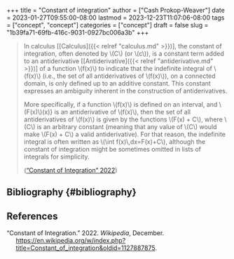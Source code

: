 +++
title = "Constant of integration"
author = ["Cash Prokop-Weaver"]
date = 2023-01-27T09:55:00-08:00
lastmod = 2023-12-23T11:07:06-08:00
tags = ["concept", "concept"]
categories = ["concept"]
draft = false
slug = "1b39fa71-69fb-416c-9031-0927bc006a3b"
+++

> In calculus [[Calculus]({{< relref "calculus.md" >}})], the constant of integration, often denoted by \\(C\\) (or \\(c\\)), is a constant term added to an antiderivative [[Antiderivative]({{< relref "antiderivative.md" >}})] of a function \\(f(x)\\) to indicate that the indefinite integral of \\(f(x)\\) (i.e., the set of all antiderivatives of \\(f(x)\\)), on a connected domain, is only defined up to an additive constant. This constant expresses an ambiguity inherent in the construction of antiderivatives.
>
> More specifically, if a function \\(f(x)\\) is defined on an interval, and \\(F(x)\\)(x)} is an antiderivative of \\(f(x)\\), then the set of all antiderivatives of \\(f(x)\\) is given by the functions \\(F(x) + C\\), where \\(C\\) is an arbitrary constant (meaning that any value of \\(C\\) would make \\(F(x) + C\\) a valid antiderivative). For that reason, the indefinite integral is often written as \\(\int f(x)\\,dx=F(x)+C\\), although the constant of integration might be sometimes omitted in lists of integrals for simplicity.
>
> (<a href="#citeproc_bib_item_1">“Constant of Integration” 2022</a>)


## Bibliography {#bibliography}

## References

<style>.csl-entry{text-indent: -1.5em; margin-left: 1.5em;}</style><div class="csl-bib-body">
  <div class="csl-entry"><a id="citeproc_bib_item_1"></a>“Constant of Integration.” 2022. <i>Wikipedia</i>, December. <a href="https://en.wikipedia.org/w/index.php?title=Constant_of_integration&oldid=1127887875">https://en.wikipedia.org/w/index.php?title=Constant_of_integration&#38;oldid=1127887875</a>.</div>
</div>

